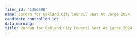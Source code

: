 ```yaml
---
filer_id: '1456590'
name: Jordan for Oakland City Council Seat At Large 2024
candidate_controlled_id: ''
data_warning:
title: Jordan for Oakland City Council Seat At Large 2024
---
```

